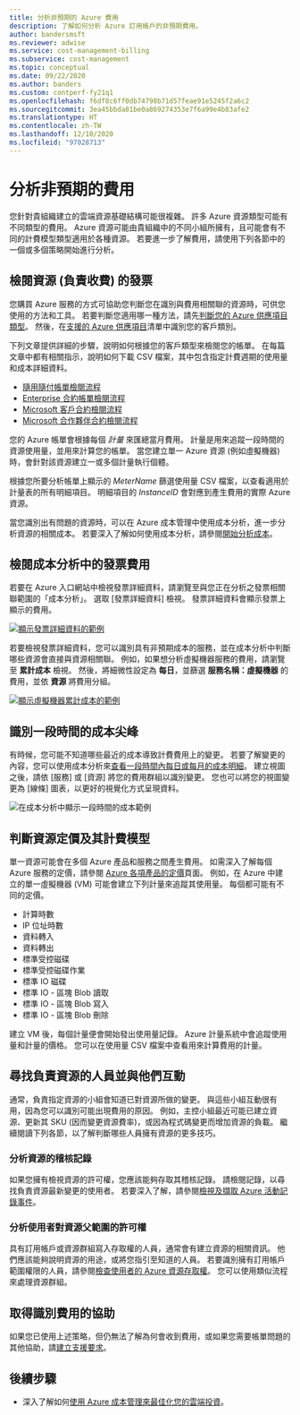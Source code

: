 ```yaml
---
title: 分析非預期的 Azure 費用
description: 了解如何分析 Azure 訂用帳戶的非預期費用。
author: bandersmsft
ms.reviewer: adwise
ms.service: cost-management-billing
ms.subservice: cost-management
ms.topic: conceptual
ms.date: 09/22/2020
ms.author: banders
ms.custom: contperf-fy21q1
ms.openlocfilehash: f6df8c6ff0db74798b71d57feae91e5245f2a6c2
ms.sourcegitcommit: 3ea45bbda81be0a869274353e7f6a99e4b83afe2
ms.translationtype: HT
ms.contentlocale: zh-TW
ms.lasthandoff: 12/10/2020
ms.locfileid: "97028713"
---
```

# <a name="analyze-unexpected-charges"></a>分析非預期的費用

您針對貴組織建立的雲端資源基礎結構可能很複雜。 許多 Azure 資源類型可能有不同類型的費用。 Azure 資源可能由貴組織中的不同小組所擁有，且可能會有不同的計費模型類型適用於各種資源。 若要進一步了解費用，請使用下列各節中的一個或多個策略開始進行分析。

## <a name="review-invoice-for-resource-responsible-for-charge"></a>檢閱資源 (負責收費) 的發票

您購買 Azure 服務的方式可協助您判斷您在識別與費用相關聯的資源時，可供您使用的方法和工具。 若要判斷您適用哪一種方法，請先[判斷您的 Azure 供應項目類型](../costs/understand-cost-mgt-data.md#determine-your-offer-type)。 然後，在[支援的 Azure 供應項目](../costs/understand-cost-mgt-data.md#supported-microsoft-azure-offers)清單中識別您的客戶類別。

下列文章提供詳細的步驟，說明如何根據您的客戶類型來檢閱您的帳單。 在每篇文章中都有相關指示，說明如何下載 CSV 檔案，其中包含指定計費週期的使用量和成本詳細資料。

- [隨用隨付帳單檢閱流程](review-individual-bill.md#charges)
- [Enterprise 合約帳單檢閱流程](review-enterprise-agreement-bill.md)
- [Microsoft 客戶合約檢閱流程](review-customer-agreement-bill.md#analyze-your-azure-usage-charges)
- [Microsoft 合作夥伴合約檢閱流程](review-partner-agreement-bill.md#analyze-your-azure-usage-charges)

您的 Azure 帳單會根據每個 _計量_ 來匯總當月費用。 計量是用來追蹤一段時間的資源使用量，並用來計算您的帳單。 當您建立單一 Azure 資源 (例如虛擬機器) 時，會針對該資源建立一或多個計量執行個體。

根據您所要分析帳單上顯示的 _MeterName_ 篩選使用量 CSV 檔案，以查看適用於計量表的所有明細項目。 明細項目的 _InstanceID_ 會對應到產生費用的實際 Azure 資源。

當您識別出有問題的資源時，可以在 Azure 成本管理中使用成本分析，進一步分析資源的相關成本。 若要深入了解如何使用成本分析，請參閱[開始分析成本](../costs/quick-acm-cost-analysis.md)。

## <a name="review-invoiced-charges-in-cost-analysis"></a>檢閱成本分析中的發票費用

若要在 Azure 入口網站中檢視發票詳細資料，請瀏覽至與您正在分析之發票相關聯範圍的「成本分析」。 選取 [發票詳細資料] 檢視。 發票詳細資料會顯示發票上顯示的費用。

[![顯示發票詳細資料的範例](./media/analyze-unexpected-charges/invoice-details.png)](./media/analyze-unexpected-charges/invoice-details.png#lightbox)

若要檢視發票詳細資料，您可以識別具有非預期成本的服務，並在成本分析中判斷哪些資源會直接與資源相關聯。 例如，如果想分析虛擬機器服務的費用，請瀏覽至 **累計成本** 檢視。 然後，將細微性設定為 **每日**，並篩選 **服務名稱：虛擬機器** 的費用，並依 **資源** 將費用分組。

[![顯示虛擬機器累計成本的範例](./media/analyze-unexpected-charges/virtual-machines.png)](./media/analyze-unexpected-charges/virtual-machines.png#lightbox)

## <a name="identify-spikes-in-cost-over-time"></a>識別一段時間的成本尖峰

有時候，您可能不知道哪些最近的成本導致計費費用上的變更。 若要了解變更的內容，您可以使用成本分析來[查看一段時間內每日或每月的成本明細](../costs/cost-analysis-common-uses.md#view-costs-per-day-or-by-month)。 建立視圖之後，請依 [服務]  或 [資源]  將您的費用群組以識別變更。 您也可以將您的視圖變更為 [線條]  圖表，以更好的視覺化方式呈現資料。

![在成本分析中顯示一段時間的成本範例](./media/analyze-unexpected-charges/costs-over-time.png)

## <a name="determine-resource-pricing-and-billing-model"></a>判斷資源定價及其計費模型

單一資源可能會在多個 Azure 產品和服務之間產生費用。 如需深入了解每個 Azure 服務的定價，請參閱 [Azure 各項產品的定價](https://azure.microsoft.com/pricing/#product-pricing)頁面。 例如，在 Azure 中建立的單一虛擬機器 (VM) 可能會建立下列計量來追蹤其使用量。 每個都可能有不同的定價。

- 計算時數
- IP 位址時數
- 資料轉入
- 資料轉出
- 標準受控磁碟
- 標準受控磁碟作業
- 標準 IO 磁碟
- 標準 IO - 區塊 Blob 讀取
- 標準 IO - 區塊 Blob 寫入
- 標準 IO - 區塊 Blob 刪除

建立 VM 後，每個計量便會開始發出使用量記錄。 Azure 計量系統中會追蹤使用量和計量的價格。 您可以在使用量 CSV 檔案中查看用來計算費用的計量。

## <a name="find-people-responsible-for-the-resource-and-engage"></a>尋找負責資源的人員並與他們互動

通常，負責指定資源的小組會知道已對資源所做的變更。 與這些小組互動很有用，因為您可以識別可能出現費用的原因。 例如，主控小組最近可能已建立資源、更新其 SKU (因而變更資源費率)，或因為程式碼變更而增加資源的負載。 繼續閱讀下列各節，以了解判斷哪些人員擁有資源的更多技巧。

### <a name="analyze-the-audit-logs-for-the-resource"></a>分析資源的稽核記錄

如果您擁有檢視資源的許可權，您應該能夠存取其稽核記錄。 請檢閱記錄，以尋找負責資源最新變更的使用者。 若要深入了解，請參閱[檢視及擷取 Azure 活動記錄事件](../../azure-monitor/platform/activity-log.md#view-the-activity-log)。

### <a name="analyze-user-permissions-to-the-resources-parent-scope"></a>分析使用者對資源父範圍的許可權

具有訂用帳戶或資源群組寫入存取權的人員，通常會有建立資源的相關資訊。 他們應該能夠說明資源的用途，或將您指引至知道的人員。 若要識別擁有訂用帳戶範圍權限的人員，請參閱[檢查使用者的 Azure 資源存取權](../../role-based-access-control/check-access.md)。 您可以使用類似流程來處理資源群組。

## <a name="get-help-to-identify-charges"></a>取得識別費用的協助

如果您已使用上述策略，但仍無法了解為何會收到費用，或如果您需要帳單問題的其他協助，請[建立支援要求](https://go.microsoft.com/fwlink/?linkid=2083458)。

## <a name="next-steps"></a>後續步驟

- 深入了解如何[使用 Azure 成本管理來最佳化您的雲端投資](../costs/cost-mgt-best-practices.md)。